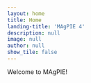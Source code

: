 ```yaml
---
layout: home
title: Home
landing-title: 'MAgPIE 4'
description: null
image: null
author: null
show_tile: false
---
```


Welcome to MAgPIE!
